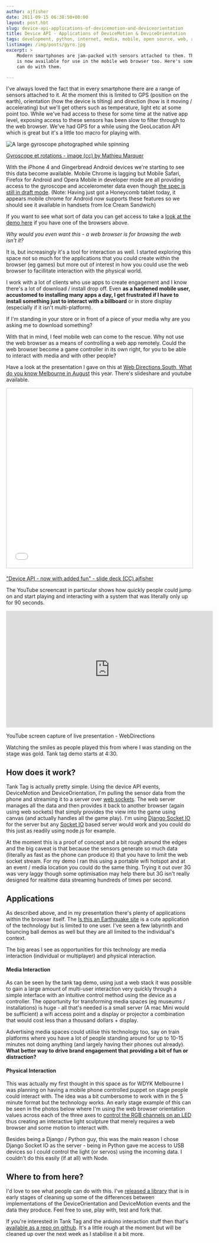 ```yaml
---
author: ajfisher
date: 2011-09-15 06:38:50+00:00
layout: post.hbt
slug: device-api-applications-of-devicemotion-and-deviceorientation
title: Device API - Applications of DeviceMotion & DeviceOrientation
tags: development, python, internet, media, mobile, open source, web, android, API, arduino, advertising, hardware
listimage: /img/posts/gyro.jpg
excerpt: >
    Modern smartphones are jam-packed with sensors attached to them. This data
    is now available for use in the mobile web browser too. Here's some things you
    can do with them.

---
```


I've always loved the fact that in every smartphone there are a range of sensors attached to it. At the moment this is limited to GPS (position on the earth), orientation (how the device is tilting) and direction (how is it moving / accelerating) but we'll get others such as temperature, light etc at some point too. While we've had access to these for some time at the native app level, exposing access to these sensors has been slow to filter through to the web browser. We've had GPS for a while using the GeoLocation API which is great but it's a little too macro for playing with.

![A large gyroscope photographed while spinning](/img/posts/gyro.jpg)

<p class="caption"><a href="http://www.flickr.com/photos/slasher-fun/3039970101/">Gyroscope
et rotations - image (cc) by Mathieu Marquer</a></p>

With the iPhone 4 and Gingerbread Android devices we're starting to see this data become available. Mobile Chrome is lagging but Mobile Safari, Firefox for Android and Opera Mobile in developer mode are all providing access to the gyroscope and accelerometer data even though [the spec is still in draft mode](http://dev.w3.org/geo/api/spec-source-orientation.html). (Note: Having just got a Honeycomb tablet today, it appears mobile chrome for Android now supports these features so we should see it available in handsets from Ice Cream Sandwich)

If you want to see what sort of data you can get access to take a [look at the demo here](http://ajfisher.me/code/deviceapi-normaliser/examples/data.html) if you have one of the browsers above.

_Why would you even want this - a web browser is for browsing the web isn't it?_

It is, but increasingly it's a tool for interaction as well. I started exploring this space not so much for the applications that you could create within the browser (eg games) but more out of interest in how you could use the web browser to facillitate interaction with the physical world.

I work with a lot of clients who use apps to create engagement and I know there's a lot of download / install drop off. Even <b>as a hardened mobile user, accustomed to installing many apps a day, I get frustrated if I have to install something just to interact with a billboard</b> or in store display (especially if it isn't multi-platform).

If I'm standing in your store or in front of a piece of your media why are you asking me to download something?

With that in mind, I feel mobile web can come to the rescue. Why not use the web browser as a means of controlling a web app remotely. Could the web browser become a game controller in its own right, for you to be able to interact with media and with other people?

Have a look at the presentation I gave on this at [Web Directions South, What do you know Melbourne in August](http://whatdoyouknow.webdirections.org/) this year. There's slideshare and youtube available.

<p class="mediacontainer"><iframe src="//www.slideshare.net/slideshow/embed_code/key/s9rdOygKqy7n9k" width="595" height="485" frameborder="0" marginwidth="0" marginheight="0" scrolling="no" style="border:1px solid #CCC; border-width:1px; margin-bottom:5px; max-width: 100%;" allowfullscreen> </iframe></p>

<p class="caption"><a href="https://www.slideshare.net/andrewjfisher/device-api-now-with-added-fun" target="_blank">"Device API - now with added fun" - slide deck (CC) ajfisher</a></p>

The YouTube screencast in particular shows how quickly people could jump on and start playing and interacting with a system that was literally only up for 90 seconds.

<p class="mediacontainer"><iframe width="560" height="315" src="https://www.youtube.com/embed/h86K3wBycLA" frameborder="0" allowfullscreen></iframe></p>

<p class="caption">YouTube screen capture of live presentation - WebDirections</p>

Watching the smiles as people played this from where I was standing on the stage was gold. Tank tag demo starts at 4:30.



## How does it work?

Tank Tag is actually pretty simple. Using the device API events, DeviceMotion and DeviceOrientation, I'm pulling the sensor data from the phone and streaming it to a server over [web sockets](http://en.wikipedia.org/wiki/WebSocket). The web server manages all the data and then provides it back to another browser (again using web sockets) that simply provides the view into the game using canvas (and actually handles all the game play). I'm using [Django Socket IO](https://github.com/stephenmcd/django-socketio) for the server but any [Socket IO](http://socket.io/) based server would work and you could do this just as readily using node.js for example.

At the moment this is a proof of concept and a bit rough around the edges and the big caveat is that because the sensors generate so much data (literally as fast as the phone can produce it) that you have to limit the web socket stream. For my demo I ran this using a portable wifi hotspot and at an event / media location you could do the same thing. Trying it out over 3G was very laggy though some optimisation may help there but 3G isn't really designed for realtime data streaming hundreds of times per second.

## Applications

As described above, and in my presentation there's plenty of applications within the browser itself. The [Is this an Earthquake site](http://isthisanearthquake.com/) is a cute application of the technology but is limited to one user. I've seen a few labyrinth and bouncing ball demos as well but they are all limited to the individual's context.

The big areas I see as opportunities for this technology are media interaction (individual or multiplayer) and physical interaction.

#### Media Interaction

As can be seen by the tank tag demo, using just a web stack it was possible to gain a large amount of multi-user interaction very quickly through a simple interface with an intuitive control method using the device as a controller. The opportunity for transforming media spaces (eg museums / installations) is huge - all that's needed is a small server (A mac Mini would be sufficient) a wifi access point and a display or projector a combination that would cost less than a thousand dollars + display.

Advertising media spaces could utilise this technology too, say on train platforms where you have a lot of people standing around for up to 10-15 minutes not doing anything (and largely having their phones out already). <b>What better way to drive brand engagement that providing a bit of fun or distraction?</b>

#### Physical Interaction

This was actually my first thought in this space as for WDYK Melbourne I was planning on having a mobile phone controlled puppet on stage people could interact with. The idea was a bit cumbersome to work with in the 5 minute format but the technology works. An early stage example of this can be seen in the photos below where I'm using the web browser orientation values across each of the three axes to [control the RGB channels on an LED](http://maker.ajfisher.me/2011/09/rgb-led-controlled-by-mobile-phone-browser/) thus creating an interactive light sculpture that merely requires a web browser and some motion to interact with.

Besides being a Django / Python guy, this was the main reason I chose Django Socket IO as the server - being in Python gave me access to USB devices so I could control the light (or servos) using the incoming data. I couldn't do this easily (if at all) with Node.

## Where to from here?

I'd love to see what people can do with this. I've [released a library](https://github.com/ajfisher/deviceapi-normaliser) that is in early stages of cleaning up some of the differences between implementations of the DeviceOrientation and DeviceMotion events and the data they produce. Feel free to use, play with, test and fork that.

If you're interested in Tank Tag and the arduino interaction stuff then that's[ available as a repo on github](https://github.com/ajfisher/django-arduino-socketio). It's a little rough at the moment but will be cleaned up over the next week as I stabilise it a bit more.

